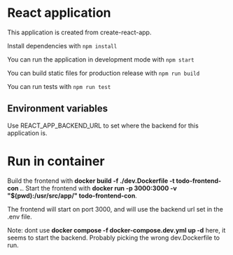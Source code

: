 # React application

This application is created from create-react-app.

Install dependencies with `npm install`

You can run the application in development mode with `npm start`

You can build static files for production release with `npm run build`

You can run tests with `npm run test`

## Environment variables

Use REACT_APP_BACKEND_URL to set where the backend for this application is.

# Run in container

Build the frontend with **docker build -f ./dev.Dockerfile -t todo-frontend-con .**.
Start the frontend with **docker run -p 3000:3000 -v "$(pwd):/usr/src/app/" todo-frontend-con**.

The frontend will start on port 3000, and will use the backend url set in the .env file. 

Note: dont use **docker compose -f docker-compose.dev.yml up -d** here, it seems to start the backend.
Probably picking the wrong dev.Dockerfile to run.